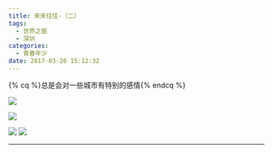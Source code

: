 ```yaml
---
title: 来来往往-（二）
tags:
  - 世界之窗
  - 深圳
categories:
  - 青春年少
date: 2017-03-26 15:12:32
---
```


{% cq %}总是会对一些城市有特别的感情{% endcq %}

![](/images/2017/window-of-the-world/sjzc-01.jpg)

<!-- more -->

![](/images/2017/window-of-the-world/sjzc-02.jpg)
<!-- ![](/images/2017/window-of-the-world/sjzc-03.jpg)
![](/images/2017/window-of-the-world/sjzc-04.jpg) -->
![](/images/2017/window-of-the-world/sjzc-05.jpg)
![](/images/2017/window-of-the-world/sjzc-07.jpg)

---
<!-- 
> 时间：2017-07-08 00:12:32
> 坐标：深圳-世界之窗 -->

